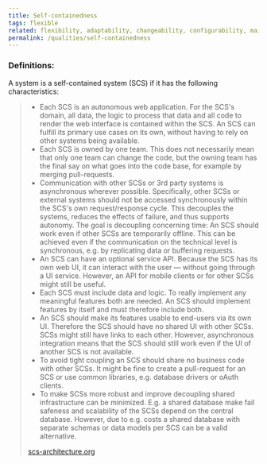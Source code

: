 ```yaml
---
title: Self-containedness
tags: flexible
related: flexibility, adaptability, changeability, configurability, maintainability, modifiability, modularity, autonomy
permalink: /qualities/self-containedness
---
```


### Definitions:

A system is a self-contained system (SCS) if it has the following characteristics:

> - Each SCS is an autonomous web application. For the SCS's domain, all data, the logic to process that data and all code to render the web interface is contained within the SCS. An SCS can fulfill its primary use cases on its own, without having to rely on other systems being available.
> - Each SCS is owned by one team. This does not necessarily mean that only one team can change the code, but the owning team has the final say on what goes into the code base, for example by merging pull-requests.
> - Communication with other SCSs or 3rd party systems is asynchronous wherever possible. Specifically, other SCSs or external systems should not be accessed synchronously within the SCS's own request/response cycle. This decouples the systems, reduces the effects of failure, and thus supports autonomy. The goal is decoupling concerning time: An SCS should work even if other SCSs are temporarily offline. This can be achieved even if the communication on the technical level is synchronous, e.g. by replicating data or buffering requests.
> - An SCS can have an optional service API. Because the SCS has its own web UI, it can interact with the user — without going through a UI service. However, an API for mobile clients or for other SCSs might still be useful.
> - Each SCS must include data and logic. To really implement any meaningful features both are needed. An SCS should implement features by itself and must therefore include both.
> - An SCS should make its features usable to end-users via its own UI. Therefore the SCS should have no shared UI with other SCSs. SCSs might still have links to each other. However, asynchronous integration means that the SCS should still work even if the UI of another SCS is not available.
> - To avoid tight coupling an SCS should share no business code with other SCSs. It might be fine to create a pull-request for an SCS or use common libraries, e.g. database drivers or oAuth clients.
> - To make SCSs more robust and improve decoupling shared infrastructure can be minimized. E.g. a shared database make fail safeness and scalability of the SCSs depend on the central database. However, due to e.g. costs a shared database with separate schemas or data models per SCS can be a valid alternative.
>
> [scs-architecture.org](https://scs-architecture.org/)
